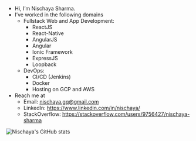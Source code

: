 - Hi, I’m Nischaya Sharma.
- I’ve worked in the following domains 
   - Fullstack Web and App Development:
      - ReactJS
      - React-Native
      - AngularJS
      - Angular
      - Ionic Framework
      - ExpressJS
      - Loopback
    - DevOps:
      - CI/CD (Jenkins)
      - Docker
      - Hosting on GCP and AWS
- Reach me at 
   - Email: nischaya.gq@gmail.com
   - LinkedIn: https://www.linkedin.com/in/nischaya/
   - StackOverflow: https://stackoverflow.com/users/9756427/nischaya-sharma


![Nischaya's GitHub stats](https://github-readme-stats.vercel.app/api?username=NischayaSharma&show_icons=true&theme=dark)


